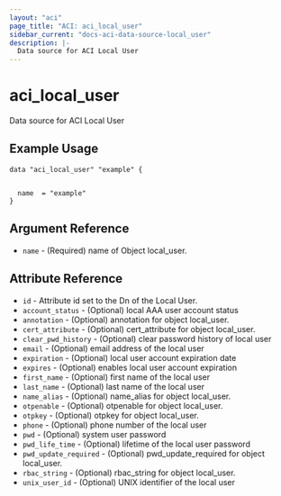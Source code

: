 ```yaml
---
layout: "aci"
page_title: "ACI: aci_local_user"
sidebar_current: "docs-aci-data-source-local_user"
description: |-
  Data source for ACI Local User
---
```


# aci_local_user #
Data source for ACI Local User

## Example Usage ##

```hcl
data "aci_local_user" "example" {


  name  = "example"
}
```
## Argument Reference ##
* `name` - (Required) name of Object local_user.



## Attribute Reference

* `id` - Attribute id set to the Dn of the Local User.
* `account_status` - (Optional) local AAA user account status
* `annotation` - (Optional) annotation for object local_user.
* `cert_attribute` - (Optional) cert_attribute for object local_user.
* `clear_pwd_history` - (Optional) clear password history of local user
* `email` - (Optional) email address of the local user
* `expiration` - (Optional) local user account expiration date
* `expires` - (Optional) enables local user account expiration
* `first_name` - (Optional) first name of the local user
* `last_name` - (Optional) last name of the local user
* `name_alias` - (Optional) name_alias for object local_user.
* `otpenable` - (Optional) otpenable for object local_user.
* `otpkey` - (Optional) otpkey for object local_user.
* `phone` - (Optional) phone number of the local user
* `pwd` - (Optional) system user password
* `pwd_life_time` - (Optional) lifetime of the local user password
* `pwd_update_required` - (Optional) pwd_update_required for object local_user.
* `rbac_string` - (Optional) rbac_string for object local_user.
* `unix_user_id` - (Optional) UNIX identifier of the local user

